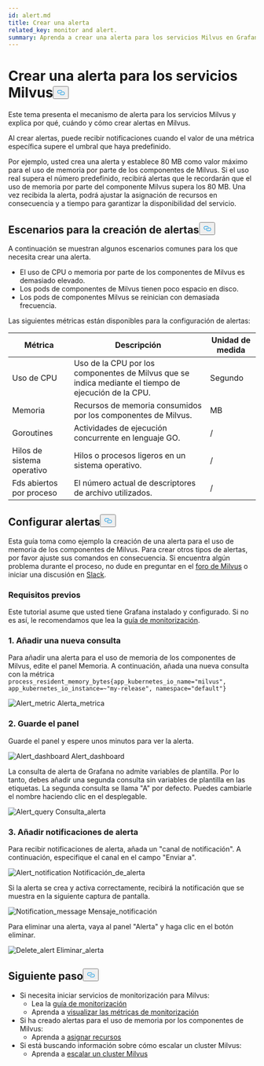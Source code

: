 ```yaml
---
id: alert.md
title: Crear una alerta
related_key: monitor and alert.
summary: Aprenda a crear una alerta para los servicios Milvus en Grafana.
---
```


<h1 id="Create-an-Alert-for-Milvus-Services" class="common-anchor-header">Crear una alerta para los servicios Milvus<button data-href="#Create-an-Alert-for-Milvus-Services" class="anchor-icon" translate="no">
      <svg translate="no"
        aria-hidden="true"
        focusable="false"
        height="20"
        version="1.1"
        viewBox="0 0 16 16"
        width="16"
      >
        <path
          fill="#0092E4"
          fill-rule="evenodd"
          d="M4 9h1v1H4c-1.5 0-3-1.69-3-3.5S2.55 3 4 3h4c1.45 0 3 1.69 3 3.5 0 1.41-.91 2.72-2 3.25V8.59c.58-.45 1-1.27 1-2.09C10 5.22 8.98 4 8 4H4c-.98 0-2 1.22-2 2.5S3 9 4 9zm9-3h-1v1h1c1 0 2 1.22 2 2.5S13.98 12 13 12H9c-.98 0-2-1.22-2-2.5 0-.83.42-1.64 1-2.09V6.25c-1.09.53-2 1.84-2 3.25C6 11.31 7.55 13 9 13h4c1.45 0 3-1.69 3-3.5S14.5 6 13 6z"
        ></path>
      </svg>
    </button></h1><p>Este tema presenta el mecanismo de alerta para los servicios Milvus y explica por qué, cuándo y cómo crear alertas en Milvus.</p>
<p>Al crear alertas, puede recibir notificaciones cuando el valor de una métrica específica supere el umbral que haya predefinido.</p>
<p>Por ejemplo, usted crea una alerta y establece 80 MB como valor máximo para el uso de memoria por parte de los componentes de Milvus. Si el uso real supera el número predefinido, recibirá alertas que le recordarán que el uso de memoria por parte del componente Milvus supera los 80 MB. Una vez recibida la alerta, podrá ajustar la asignación de recursos en consecuencia y a tiempo para garantizar la disponibilidad del servicio.</p>
<h2 id="Scenarios-for-creating-alerts" class="common-anchor-header">Escenarios para la creación de alertas<button data-href="#Scenarios-for-creating-alerts" class="anchor-icon" translate="no">
      <svg translate="no"
        aria-hidden="true"
        focusable="false"
        height="20"
        version="1.1"
        viewBox="0 0 16 16"
        width="16"
      >
        <path
          fill="#0092E4"
          fill-rule="evenodd"
          d="M4 9h1v1H4c-1.5 0-3-1.69-3-3.5S2.55 3 4 3h4c1.45 0 3 1.69 3 3.5 0 1.41-.91 2.72-2 3.25V8.59c.58-.45 1-1.27 1-2.09C10 5.22 8.98 4 8 4H4c-.98 0-2 1.22-2 2.5S3 9 4 9zm9-3h-1v1h1c1 0 2 1.22 2 2.5S13.98 12 13 12H9c-.98 0-2-1.22-2-2.5 0-.83.42-1.64 1-2.09V6.25c-1.09.53-2 1.84-2 3.25C6 11.31 7.55 13 9 13h4c1.45 0 3-1.69 3-3.5S14.5 6 13 6z"
        ></path>
      </svg>
    </button></h2><p>A continuación se muestran algunos escenarios comunes para los que necesita crear una alerta.</p>
<ul>
<li>El uso de CPU o memoria por parte de los componentes de Milvus es demasiado elevado.</li>
<li>Los pods de componentes de Milvus tienen poco espacio en disco.</li>
<li>Los pods de componentes Milvus se reinician con demasiada frecuencia.</li>
</ul>
<p>Las siguientes métricas están disponibles para la configuración de alertas:</p>
<table>
<thead>
<tr><th>Métrica</th><th>Descripción</th><th>Unidad de medida</th></tr>
</thead>
<tbody>
<tr><td>Uso de CPU</td><td>Uso de la CPU por los componentes de Milvus que se indica mediante el tiempo de ejecución de la CPU.</td><td>Segundo</td></tr>
<tr><td>Memoria</td><td>Recursos de memoria consumidos por los componentes de Milvus.</td><td>MB</td></tr>
<tr><td>Goroutines</td><td>Actividades de ejecución concurrente en lenguaje GO.</td><td>/</td></tr>
<tr><td>Hilos de sistema operativo</td><td>Hilos o procesos ligeros en un sistema operativo.</td><td>/</td></tr>
<tr><td>Fds abiertos por proceso</td><td>El número actual de descriptores de archivo utilizados.</td><td>/</td></tr>
</tbody>
</table>
<h2 id="Set-up-alerts" class="common-anchor-header">Configurar alertas<button data-href="#Set-up-alerts" class="anchor-icon" translate="no">
      <svg translate="no"
        aria-hidden="true"
        focusable="false"
        height="20"
        version="1.1"
        viewBox="0 0 16 16"
        width="16"
      >
        <path
          fill="#0092E4"
          fill-rule="evenodd"
          d="M4 9h1v1H4c-1.5 0-3-1.69-3-3.5S2.55 3 4 3h4c1.45 0 3 1.69 3 3.5 0 1.41-.91 2.72-2 3.25V8.59c.58-.45 1-1.27 1-2.09C10 5.22 8.98 4 8 4H4c-.98 0-2 1.22-2 2.5S3 9 4 9zm9-3h-1v1h1c1 0 2 1.22 2 2.5S13.98 12 13 12H9c-.98 0-2-1.22-2-2.5 0-.83.42-1.64 1-2.09V6.25c-1.09.53-2 1.84-2 3.25C6 11.31 7.55 13 9 13h4c1.45 0 3-1.69 3-3.5S14.5 6 13 6z"
        ></path>
      </svg>
    </button></h2><p>Esta guía toma como ejemplo la creación de una alerta para el uso de memoria de los componentes de Milvus. Para crear otros tipos de alertas, por favor ajuste sus comandos en consecuencia. Si encuentra algún problema durante el proceso, no dude en preguntar en el <a href="https://discuss.milvus.io/">foro de Milvus</a> o iniciar una discusión en <a href="https://join.slack.com/t/milvusio/shared_invite/zt-e0u4qu3k-bI2GDNys3ZqX1YCJ9OM~GQ">Slack</a>.</p>
<h3 id="Prerequisites" class="common-anchor-header">Requisitos previos</h3><p>Este tutorial asume que usted tiene Grafana instalado y configurado. Si no es así, le recomendamos que lea la <a href="/docs/es/v2.5.x/monitor.md">guía de monitorización</a>.</p>
<h3 id="1-Add-a-new-query" class="common-anchor-header">1. Añadir una nueva consulta</h3><p>Para añadir una alerta para el uso de memoria de los componentes de Milvus, edite el panel Memoria. A continuación, añada una nueva consulta con la métrica <code translate="no">process_resident_memory_bytes{app_kubernetes_io_name=&quot;milvus&quot;, app_kubernetes_io_instance=~&quot;my-release&quot;, namespace=&quot;default&quot;}</code></p>
<p>
  
   <span class="img-wrapper"> <img translate="no" src="/docs/v2.5.x/assets/alert_metric.png" alt="Alert_metric" class="doc-image" id="alert_metric" />
   </span> <span class="img-wrapper"> <span>Alerta_metrica</span> </span></p>
<h3 id="2-Save-the-dashboard" class="common-anchor-header">2. Guarde el panel</h3><p>Guarde el panel y espere unos minutos para ver la alerta.</p>
<p>
  
   <span class="img-wrapper"> <img translate="no" src="/docs/v2.5.x/assets/alert_dashboard.png" alt="Alert_dashboard" class="doc-image" id="alert_dashboard" />
   </span> <span class="img-wrapper"> <span>Alert_dashboard</span> </span></p>
<p>La consulta de alerta de Grafana no admite variables de plantilla. Por lo tanto, debes añadir una segunda consulta sin variables de plantilla en las etiquetas. La segunda consulta se llama "A" por defecto. Puedes cambiarle el nombre haciendo clic en el desplegable.</p>
<p>
  
   <span class="img-wrapper"> <img translate="no" src="/docs/v2.5.x/assets/alert_query.png" alt="Alert_query" class="doc-image" id="alert_query" />
   </span> <span class="img-wrapper"> <span>Consulta_alerta</span> </span></p>
<h3 id="3-Add-alert-notifications" class="common-anchor-header">3. Añadir notificaciones de alerta</h3><p>Para recibir notificaciones de alerta, añada un &quot;canal de notificación&quot;. A continuación, especifique el canal en el campo &quot;Enviar a&quot;.</p>
<p>
  
   <span class="img-wrapper"> <img translate="no" src="/docs/v2.5.x/assets/alert_notification.png" alt="Alert_notification" class="doc-image" id="alert_notification" />
   </span> <span class="img-wrapper"> <span>Notificación_de_alerta</span> </span></p>
<p>Si la alerta se crea y activa correctamente, recibirá la notificación que se muestra en la siguiente captura de pantalla.</p>
<p>
  
   <span class="img-wrapper"> <img translate="no" src="/docs/v2.5.x/assets/notification_message.png" alt="Notification_message" class="doc-image" id="notification_message" />
   </span> <span class="img-wrapper"> <span>Mensaje_notificación</span> </span></p>
<p>Para eliminar una alerta, vaya al panel "Alerta" y haga clic en el botón eliminar.</p>
<p>
  
   <span class="img-wrapper"> <img translate="no" src="/docs/v2.5.x/assets/delete_alert.png" alt="Delete_alert" class="doc-image" id="delete_alert" />
   </span> <span class="img-wrapper"> <span>Eliminar_alerta</span> </span></p>
<h2 id="Whats-next" class="common-anchor-header">Siguiente paso<button data-href="#Whats-next" class="anchor-icon" translate="no">
      <svg translate="no"
        aria-hidden="true"
        focusable="false"
        height="20"
        version="1.1"
        viewBox="0 0 16 16"
        width="16"
      >
        <path
          fill="#0092E4"
          fill-rule="evenodd"
          d="M4 9h1v1H4c-1.5 0-3-1.69-3-3.5S2.55 3 4 3h4c1.45 0 3 1.69 3 3.5 0 1.41-.91 2.72-2 3.25V8.59c.58-.45 1-1.27 1-2.09C10 5.22 8.98 4 8 4H4c-.98 0-2 1.22-2 2.5S3 9 4 9zm9-3h-1v1h1c1 0 2 1.22 2 2.5S13.98 12 13 12H9c-.98 0-2-1.22-2-2.5 0-.83.42-1.64 1-2.09V6.25c-1.09.53-2 1.84-2 3.25C6 11.31 7.55 13 9 13h4c1.45 0 3-1.69 3-3.5S14.5 6 13 6z"
        ></path>
      </svg>
    </button></h2><ul>
<li>Si necesita iniciar servicios de monitorización para Milvus:<ul>
<li>Lea la <a href="/docs/es/v2.5.x/monitor.md">guía de monitorización</a></li>
<li>Aprenda a <a href="/docs/es/v2.5.x/visualize.md">visualizar las métricas de monitorización</a></li>
</ul></li>
<li>Si ha creado alertas para el uso de memoria por los componentes de Milvus:<ul>
<li>Aprenda a <a href="/docs/es/v2.5.x/allocate.md#standalone">asignar recursos</a></li>
</ul></li>
<li>Si está buscando información sobre cómo escalar un cluster Milvus:<ul>
<li>Aprenda a <a href="/docs/es/v2.5.x/scaleout.md">escalar un cluster Milvus</a></li>
</ul></li>
</ul>
